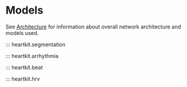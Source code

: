 # Models

See [Architecture](../architecture.md) for information about overall network architecture and models used.

::: heartkit.segmentation

::: heartkit.arrhythmia

::: heartkit.beat

::: heartkit.hrv
